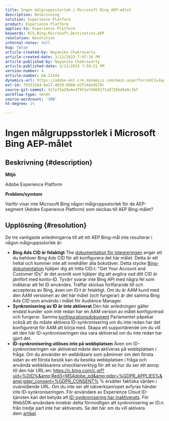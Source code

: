```yaml
---
title: Ingen målgruppsstorlek i Microsoft Bing AEP-målet
description: Beskrivning
solution: Experience Platform
product: Experience Platform
applies-to: Experience Platform
keywords: KCS,Bing,Microsoft,Destination,AEP
resolution: Resolution
internal-notes: null
bug: false
article-created-by: Nayanika Chakravarty
article-created-date: 3/13/2023 7:47:34 PM
article-published-by: Nayanika Chakravarty
article-published-date: 3/13/2023 7:59:21 PM
version-number: 4
article-number: KA-21544
dynamics-url: https://adobe-ent.crm.dynamics.com/main.aspx?forceUCI=1&pagetype=entityrecord&etn=knowledgearticle&id=c3cda4e3-d7c1-ed11-83ff-6045bd0065b6
exl-id: f9353184-8a27-4b29-8908-42f14ebd570c
source-git-commit: 41fe73a29e4e479f1ef3668171a9726bd4e8c1b7
workflow-type: tm+mt
source-wordcount: '390'
ht-degree: 1%

---
```


# Ingen målgruppsstorlek i Microsoft Bing AEP-målet

## Beskrivning {#description}


<b>Miljö</b>

Adobe Experience Platform

<b>Problem/symtom</b>

Varför visar inte Microsoft Bing någon målgruppsstorlek för de AEP-segment (Adobe Experience Platform) som skickas till AEP Bing-målet?


## Upplösning {#resolution}


De tre vanligaste anledningarna till att ett AEP Bing-mål inte resulterar i någon målgruppsstorlek är:

- <b>Bing Ads CID är felaktigt</b>    The [dokumentation för integreringen](https://experienceleague.adobe.com/docs/experience-platform/destinations/catalog/advertising/bing.html?lang=en) anger att du behöver Bing Ads CID för att konfigurera det här målet. Detta är ett heltal och kommer inte att<b> </b>innehåller alla bokstäver. Detta stycke [Bing-dokumentation](https://learn.microsoft.com/en-us/advertising/guides/get-started?view=bingads-13) hjälper dig att hitta CID:t. &quot;Get Your Account and Customer IDs&quot; är det avsnitt som hjälper dig att avgöra vad ditt CID är jämfört med konto-ID.
Tyvärr svarar inte Bing API med några fel som indikerar att fel ID användes. Träffar skickas fortfarande till och accepteras av Bing, även om ID:t är felaktigt. Om du är AAM kund med den AAM versionen av det här målet (och fungerar) är det samma Bing Ads CID som används i målet för Audience Manager.
- <b>Synkronisering av ID är inte aktiverat</b>    Den här anledningen gäller endast kunder som inte redan har en AAM version av målet konfigurerad och fungerar. Samma [konfigurationsdokument](https://experienceleague.adobe.com/docs/experience-platform/destinations/catalog/advertising/bing.html?lang=en) Parlamentet påpekar också att du måste aktivera ID-synkronisering om du inte redan har det konfigurerat för AAM att börja med. Skapa ett supportärende om du vill att den här ID-synkroniseringen ska vara aktiverad om du inte redan har gjort det.
- <b>ID-synkronisering utlöses inte på webbplatsen</b>
Även om ID-synkroniseringen var aktiverad måste den aktiveras på webbplatsen i fråga. Om du använder en webbläsare som påminner om den första sidan av ett första besök kan du besöka webbplatsen i fråga och använda webbläsarens utvecklarverktyg för att se hur du ser ett anrop till den här URL:en: https://c.bing.com/c.gif?uid=%DID%&amp;Red3=MSAdobe_pd&amp;gdpr=%GDPR_APPLIES%&amp;gdpr_consent=%GDPR_CONSENT% % ersätter faktiska värden i ovanstående URL.
Om du inte ser att nätverksanropet avfyras händer inte ID-synkroniseringen. För användare av Experience Cloud ID-tjänsten kan det betyda att [ID-synkronisering har inaktiverats](https://experienceleague.adobe.com/docs/id-service/using/id-service-api/configurations/disableidsync.html?lang=en). För WebSDK-användare innebär detta förmodligen att synkronisering av ID:n från tredje part inte har aktiverats. Se det här om du vill aktivera dem [artikel](https://experienceleague.adobe.com/docs/experience-cloud-kcs/kbarticles/KA-20248.html?lang=en).
